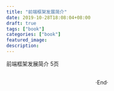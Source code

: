```yaml
---
title: "前端框架发展简介"
date: 2019-10-28T18:08:04+08:00
draft: true
tags: ["book"]
categories: ["book"]
featured_image: 
description: 
---
```


前端框架发展简介 5页

<br>

<center>  ·End·  </center>